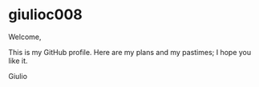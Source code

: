 # giulioc008

Welcome,

This is my GitHub profile. Here are my plans and my pastimes; I hope you like it.


Giulio
